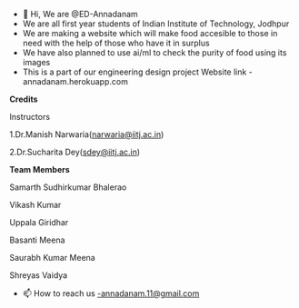 - 👋 Hi, We are @ED-Annadanam
- We are all first year students of Indian Institute of Technology, Jodhpur 
- We are making a website which will make food accesible to those in need with the help of those who have it in surplus
- We have also planned to use ai/ml to check the purity of food using its images
- This is a part of our engineering design project
Website link - annadanam.herokuapp.com

**Credits**


Instructors

1.Dr.Manish Narwaria(narwaria@iitj.ac.in)

2.Dr.Sucharita Dey(sdey@iitj.ac.in)


**Team Members**

Samarth Sudhirkumar Bhalerao

Vikash Kumar

Uppala Giridhar

Basanti Meena

Saurabh Kumar Meena

Shreyas Vaidya



- 📫 How to reach us -annadanam.11@gmail.com


<!---
ED-Annadanam/ED-Annadanam is a ✨ special ✨ repository because its `README.md` (this file) appears on your GitHub profile.
You can click the Preview link to take a look at your changes.
--->
